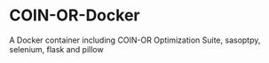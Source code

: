# COIN-OR-Docker
A Docker container including COIN-OR Optimization Suite, sasoptpy, selenium, flask and pillow
